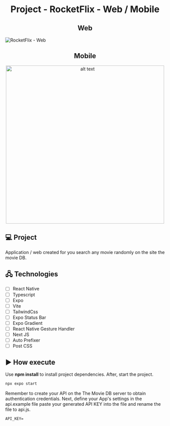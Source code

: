 <h1 align="center">
    Project - RocketFlix - Web / Mobile
</h1>
<h2 align="center">
  Web
</h1>

![RocketFlix - Web](https://user-images.githubusercontent.com/105434742/211037939-b914ee53-fa46-47db-bec9-9a8530578635.gif)

<h2 align="center">
  Mobile
</h1>

<p align="center">
  <img src="https://user-images.githubusercontent.com/105434742/211033673-e79eda88-c1f2-467a-b60b-ac60243dccbc.gif"
  alt="alt text" 
  alignIt="center"
  height="500">
</p>



## 💻 Project

Application / web created for you search any movie randomly on the site the movie DB.

## 🖧 Technologies

-   [ ] React Native
-   [ ] Typescript
-   [ ] Expo
-   [ ] Vite
-   [ ] TailwindCss
-   [ ] Expo Status Bar
-   [ ] Expo Gradient
-   [ ] React Native Gesture Handler
-   [ ] Next JS
-   [ ] Auto Prefixer
-   [ ] Post CSS

## ▶️ How execute

Use **npm install** to install project dependencies.
After, start the project.

```cl
npx expo start
```

Remember to create your API on the The Movie DB server to obtain authentication credentials. Next, define your App's settings in the api.example file paste your generated API KEY into the file and rename the file to api.js.
 
 ```cl
API_KEY=
```
